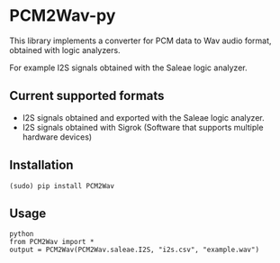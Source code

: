 PCM2Wav-py
=============

This library implements a converter for PCM data to Wav audio format,
obtained with logic analyzers.

For example I2S signals obtained with the Saleae logic analyzer.


Current supported formats
-------------------------

* I2S signals obtained and exported with the Saleae logic analyzer.
* I2S signals obtained with Sigrok (Software that supports multiple hardware devices)

Installation
------------

    (sudo) pip install PCM2Wav


Usage
-----

    python
    from PCM2Wav import *
    output = PCM2Wav(PCM2Wav.saleae.I2S, "i2s.csv", "example.wav")
